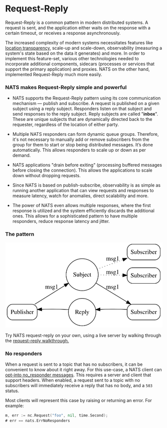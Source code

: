 # Request-Reply

Request-Reply is a common pattern in modern distributed systems. A request is sent, and the application either waits on the response with a certain timeout, or receives a response asynchronously.  
  
The increased complexity of modern systems necessitates features like [location transparency](https://en.wikipedia.org/wiki/Location_transparency), scale-up and scale-down, observability (measuring a system's state based on the data it generates) and more. In order to implement this feature-set, various other technologies needed to incorporate additional components, sidecars (processes or services that support the primary application) and proxies. NATS on the other hand, implemented Request-Reply much more easily.   
  
### NATS makes Request-Reply simple and powerful
- NATS supports the Request-Reply pattern using its core communication mechanism — publish and subscribe. A request is published on a given subject using a reply subject. Responders listen on that subject and send responses to the reply subject. Reply subjects are called "**inbox**". These are unique subjects that are dynamically directed back to the requester, regardless of the location of either party.  
  
- Multiple NATS responders can form dynamic queue groups. Therefore, it's not necessary to manually add or remove subscribers from the group for them to start or stop being distributed messages. It’s done automatically. This allows responders to scale up or down as per demand.  
  
- NATS applications "drain before exiting" (processing buffered messages before closing the connection). This allows the applications to scale down without dropping requests.   
  
- Since NATS is based on publish-subscribe, observability is as simple as running another application that can view requests and responses to measure latency, watch for anomalies, direct scalability and more.  
  
- The power of NATS even allows multiple responses, where the first response is utilized and the system efficiently discards the additional ones. This allows for a sophisticated pattern to have multiple responders, reduce response latency and jitter. 

### The pattern

![](../../../.gitbook/assets/reqrepl.svg)

Try NATS request-reply on your own, using a live server by walking through the [request-reply walkthrough.](reqreply_walkthrough.md)

### No responders

When a request is sent to a topic that has no subscribers, it can be convenient to know about it right away. For this use-case, a NATS client can [opt-into no_responder messages](reference/reference-protocols/nats-protocol#connect). This requires a server and client that support headers. When enabled, a request sent to a topic with no subscribers will immediately receive a reply that has no body, and a `503` status.

Most clients will represent this case by raising or returning an error. For example:

```go
m, err := nc.Request("foo", nil, time.Second);
# err == nats.ErrNoResponders
```

